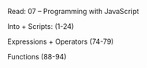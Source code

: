 Read: 07 – Programming with JavaScript

Into + Scripts: (1-24)



Expressions + Operators (74-79)



Functions (88-94)
